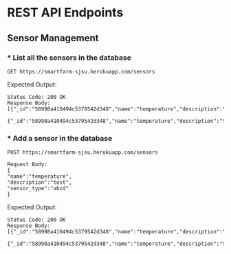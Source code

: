 # REST API Endpoints
## Sensor Management
### * List all the sensors in the database
    GET https://smartfarm-sjsu.herokuapp.com/sensors

Expected Output:

    Status Code: 200 OK
    Response Body:
    [{"_id":"58998a410494c5379542d348","name":"temperature","description":"test","__v":0},
     {"_id":"58998a410494c5379542d348","name":"temperature","description":"test","__v":0},....]

### * Add a sensor in the database
    POST https://smartfarm-sjsu.herokuapp.com/sensors
    
    Request Body:
    {
    "name":"temperature",
    "description":"test",
    "sensor_type":"abcd"
    }

Expected Output:

    Status Code: 200 OK
    Response Body:
    [{"_id":"58998a410494c5379542d348","name":"temperature","description":"test","__v":0},
     {"_id":"58998a410494c5379542d348","name":"temperature","description":"test","__v":0},....]
